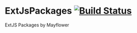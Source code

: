 # ExtJsPackages <a href="https://travis-ci.org/mayflower/ExtJsPackages/"><img src="https://api.travis-ci.org/mayflower/ExtJsPackages.svg" alt="Build Status" style="max-width:100%;"></a>
ExtJS Packages by Mayflower

